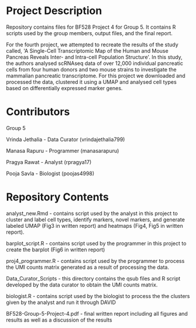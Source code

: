 # Project Description

Repository contains files for BF528 Project 4 for Group 5. It contains R scripts used by the group members, output files, and the final report.

For the fourth project, we attempted to recreate the results of the study called, 'A Single-Cell Transcriptomic Map of the Human and Mouse Pancreas Reveals Inter- and Intra-cell Population Structure'. In this study, the authors analysed scRNAseq data of over 12,000 individual pancreatic cells from four human donors and two mouse strains to investigate the mammalian pancreatic transcriptome. For this project we downloaded and processed the data, clustered it using a UMAP and analysed cell types based on differentially expressed marker genes.

# Contributors

Group 5

Vrinda Jethalia - Data Curator (vrindajethalia799)

Manasa Rapuru - Programmer (manasarapuru)

Pragya Rawat - Analyst (rpragya17)

Pooja Savla - Biologist (poojas4998)


# Repository Contents

analyst_new.Rmd - contains script used by the analyst in this project to cluster and label cell types, identify markers, novel markers, and generate labeled UMAP (Fig3 in written report) and heatmaps (Fig4, Fig5 in written report).

barplot_script.R - contains script used by the programmer in this project to create the barplot (Fig6 in written report)

proj4_programmer.R - contains script used by the programmer to process the UMI counts matrix generated as a result of processing the data.

Data_Curator_Scripts - this directory contains the qsub files and R script developed by the data curator to obtain the UMI counts matrix. 

biologist.R - contains script used by the biologist to process the the clusters given by the analyst and run it through DAVID

BF528-Group-5-Project-4.pdf - final written report including all figures and results as well as a discussion of the results

